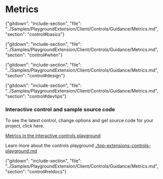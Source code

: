 ﻿# Metrics

{"gitdown": "include-section", "file": "../Samples/PlaygroundExtension/Client/Controls/Guidance/Metrics.md", "section": "control#basics"}

<!-- TODO get an IMAGE to embed here -->

<!-- TODO get an SAMPLE CODE to embed here -->

{"gitdown": "include-section", "file": "../Samples/PlaygroundExtension/Client/Controls/Guidance/Metrics.md", "section": "control#when"}

{"gitdown": "include-section", "file": "../Samples/PlaygroundExtension/Client/Controls/Guidance/Metrics.md", "section": "control#design"}

{"gitdown": "include-section", "file": "../Samples/PlaygroundExtension/Client/Controls/Guidance/Metrics.md", "section": "control#devtips"}

### Interactive control and sample source code
To see the latest control, change options and get source code for your project, click here.

<a href="https://ms.portal.azure.com/?Microsoft_Azure_Playground=true#blade/Microsoft_Azure_Playground/ControlsIndexBlade/MetricsPlayground" target="_blank">Metrics in the interactive controls playground</a>

Learn more about the controls playground [./top-extensions-controls-playground.md](./top-extensions-controls-playground.md)

{"gitdown": "include-section", "file": "../Samples/PlaygroundExtension/Client/Controls/Guidance/Metrics.md", "section": "control#reldocs"}
